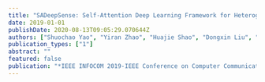```yaml
---
title: "SADeepSense: Self-Attention Deep Learning Framework for Heterogeneous On-Device Sensors in Internet of Things Applications"
date: 2019-01-01
publishDate: 2020-08-13T09:05:29.070644Z
authors: ["Shuochao Yao", "Yiran Zhao", "Huajie Shao", "Dongxin Liu", "Shengzhong Liu", "Yifan Hao", "Ailing Piao", "Shaohan Hu", "Su Lu", "Tarek F Abdelzaher"]
publication_types: ["1"]
abstract: ""
featured: false
publication: "*IEEE INFOCOM 2019-IEEE Conference on Computer Communications*"
---
```


